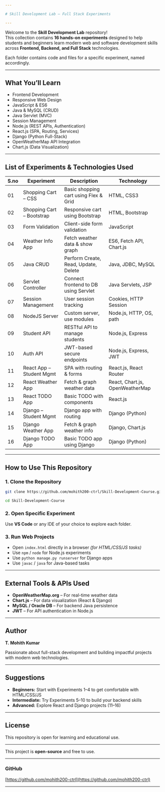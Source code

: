 ```yaml
---

# Skill Development Lab – Full Stack Experiments

---
```

Welcome to the **Skill Development Lab** repository!  
This collection contains **16 hands-on experiments** designed to help students and beginners learn modern web and software development skills across **Frontend, Backend, and Full Stack** technologies.

Each folder contains code and files for a specific experiment, named accordingly.

---

## What You’ll Learn

- Frontend Development  
- Responsive Web Design  
- JavaScript & ES6  
- Java & MySQL (CRUD)  
- Java Servlet (MVC)  
- Session Management  
- Node.js (REST APIs, Authentication)  
- React.js (SPA, Routing, Services)  
- Django (Python Full-Stack)  
- OpenWeatherMap API Integration  
- Chart.js (Data Visualization)  

---

## List of Experiments & Technologies Used

| S.no | Experiment             | Description                         | Technology                  |
|-------|-----------------------|-----------------------------------|-----------------------------|
| 01    | Shopping Cart – CSS     | Basic shopping cart using Flex & Grid | HTML, CSS3                |
| 02    | Shopping Cart – Bootstrap | Responsive cart using Bootstrap   | HTML, Bootstrap             |
| 03    | Form Validation        | Client-side form validation         | JavaScript                  |
| 04    | Weather Info App       | Fetch weather data & show graph     | ES6, Fetch API, Chart.js    |
| 05    | Java CRUD              | Perform Create, Read, Update, Delete | Java, JDBC, MySQL         |
| 06    | Servlet Controller     | Connect frontend to DB using Servlet | Java Servlets, JSP         |
| 07    | Session Management     | User session tracking               | Cookies, HTTP Session       |
| 08    | NodeJS Server          | Custom server, use modules          | Node.js, HTTP, OS, path     |
| 09    | Student API            | RESTful API to manage students      | Node.js, Express            |
| 10    | Auth API               | JWT-based secure endpoints          | Node.js, Express, JWT       |
| 11    | React App – Student Mgmt | SPA with routing & forms           | React.js, React Router      |
| 12    | React Weather App      | Fetch & graph weather data          | React, Chart.js, OpenWeatherMap |
| 13    | React TODO App         | Basic TODO with components          | React.js                   |
| 14    | Django – Student Mgmt  | Django app with routing             | Django (Python)             |
| 15    | Django Weather App     | Fetch & graph weather info          | Django, Chart.js            |
| 16    | Django TODO App        | Basic TODO app using Django         | Django (Python)             |

---

## How to Use This Repository

### 1. Clone the Repository

```bash
git clone https://github.com/mohith200-ctrl/Skill-Development-Course.git

cd Skill-Development-Course
````

### 2. Open Specific Experiment

Use **VS Code** or any IDE of your choice to explore each folder.

### 3. Run Web Projects

* Open `index.html` directly in a browser *(for HTML/CSS/JS tasks)*
* Use `npm` / `node` for Node.js experiments
* Use `python manage.py runserver` for Django apps
* Use `javac` / `java` for Java-based tasks

---

## External Tools & APIs Used

* **OpenWeatherMap.org** – For real-time weather data
* **Chart.js** – For data visualization (React & Django)
* **MySQL / Oracle DB** – For backend Java persistence
* **JWT** – For API authentication in Node.js

---

## Author

**T. Mohith Kumar**

Passionate about full-stack development and building impactful projects with modern web technologies.

---

## Suggestions

* **Beginners:** Start with Experiments 1–4 to get comfortable with HTML/CSS/JS
* **Intermediate:** Try Experiments 5–10 to build your backend skills
* **Advanced:** Explore React and Django projects (11–16)

---

## License

This repository is open for learning and educational use.

---
This project is **open-source** and free to use.

---

### **GitHub** 

[https://github.com/mohith200-ctrl](https://github.com/mohith200-ctrl)

---
